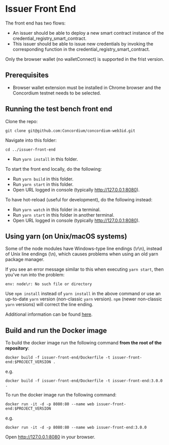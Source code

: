 # Issuer Front End

The front end has two flows:

- An issuer should be able to deploy a new smart contract instance of the credential_registry_smart_contract.
- This issuer should be able to issue new credentials by invoking the corresponding function in the credential_registry_smart_contract.

Only the browser wallet (no walletConnect) is supported in the frist version.

## Prerequisites

-   Browser wallet extension must be installed in Chrome browser and the Concordium testnet needs to be selected.

## Running the test bench front end

Clone the repo:

```shell
git clone git@github.com:Concordium/concordium-web3id.git
```

Navigate into this folder:
```shell
cd ../issuer-front-end
```

-   Run `yarn install` in this folder.

To start the front end locally, do the following:

-   Run `yarn build` in this folder.
-   Run `yarn start` in this folder.
-   Open URL logged in console (typically http://127.0.0.1:8080).

To have hot-reload (useful for development), do the following instead:

-   Run `yarn watch` in this folder in a terminal.
-   Run `yarn start` in this folder in another terminal.
-   Open URL logged in console (typically http://127.0.0.1:8080).

## Using yarn (on Unix/macOS systems)

Some of the node modules have Windows-type line endings (\r\n), instead of Unix line endings (\n), which causes problems when using an old yarn package manager.

If you see an error message similar to this when executing `yarn start`, then you've run into the problem:
```shell
env: node\r: No such file or directory
```

Use `npm install` instead of `yarn install` in the above command or use an up-to-date `yarn` version (non-classic `yarn` version). `npm` (newer non-classic `yarn` versions) will correct the line ending.

Additional information can be found [here](https://techtalkbook.com/env-noder-no-such-file-or-directory/).

## Build and run the Docker image

To build the docker image run the following command **from the root of the repository**:

```
docker build -f issuer-front-end/Dockerfile -t issuer-front-end:$PROJECT_VERSION .
```

e.g.

```
docker build -f issuer-front-end/Dockerfile -t issuer-front-end:3.0.0 .
```

To run the docker image run the following command:

```
docker run -it -d -p 8080:80 --name web issuer-front-end:$PROJECT_VERSION
```

e.g.

```
docker run -it -d -p 8080:80 --name web issuer-front-end:3.0.0
```

Open http://127.0.0.1:8080 in your browser.

